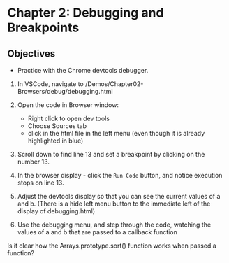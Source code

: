 # Chapter 2: Debugging and Breakpoints

## Objectives
* Practice with the Chrome devtools debugger.

1. In VSCode, navigate to /Demos/Chapter02-Browsers/debug/debugging.html 

1. Open the code in Browser window: 
    * Right click to open dev tools
    * Choose Sources tab
    * click in the html file in the left menu (even though it is already highlighted in blue)

1. Scroll down to find line 13 and set a breakpoint by clicking on the number 13.

1. In the browser display - click the `Run Code` button, and notice execution stops on line 13. 

1. Adjust the devtools display so that you can see the current values of a and b. (There is a hide left menu button to the immediate left of the display of debugging.html)

1. Use the debugging menu, and step through the code, watching the values of a and b that are passed to a callback function

Is it clear how the Arrays.prototype.sort() function works when passed a function?

